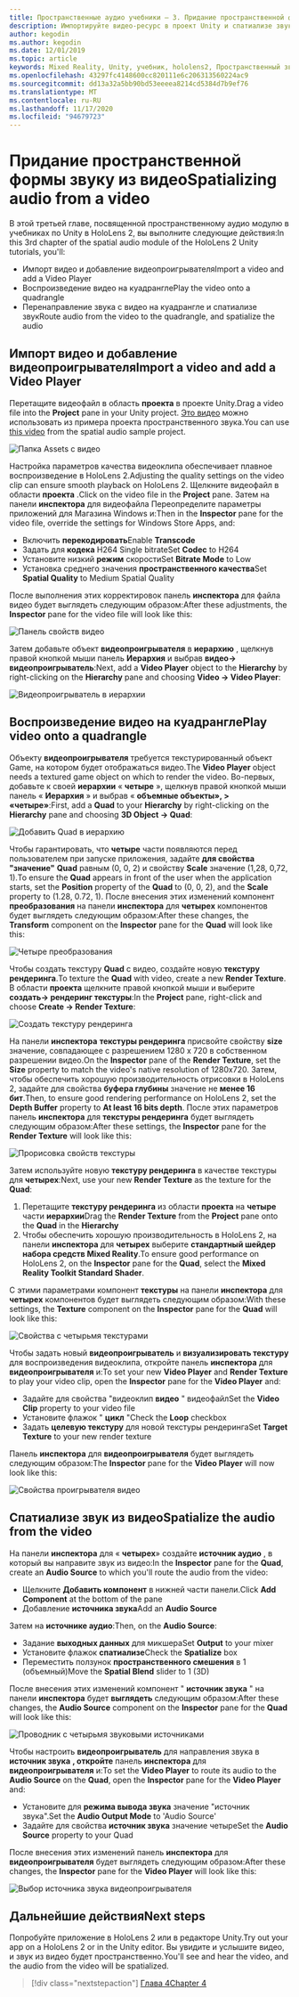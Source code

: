 ```yaml
---
title: Пространственные аудио учебники — 3. Придание пространственной формы звуку из видео
description: Импортируйте видео-ресурс в проект Unity и спатиализе звук из видео.
author: kegodin
ms.author: kegodin
ms.date: 12/01/2019
ms.topic: article
keywords: Mixed Reality, Unity, учебник, hololens2, Пространственный звук, МРТК, набор средств для смешанной реальности, UWP, Windows 10, ХРТФ, функция передачи, связанная с HEAD, переглагол, Microsoft Спатиализер, импорт видео, проигрыватель видео
ms.openlocfilehash: 43297fc4148600cc820111e6c206313560224ac9
ms.sourcegitcommit: dd13a32a5bb90bd53eeeea8214cd5384d7b9ef76
ms.translationtype: MT
ms.contentlocale: ru-RU
ms.lasthandoff: 11/17/2020
ms.locfileid: "94679723"
---
```

# <a name="spatializing-audio-from-a-video"></a><span data-ttu-id="d1dd4-105">Придание пространственной формы звуку из видео</span><span class="sxs-lookup"><span data-stu-id="d1dd4-105">Spatializing audio from a video</span></span>
<span data-ttu-id="d1dd4-106">В этой третьей главе, посвященной пространственному аудио модулю в учебниках по Unity в HoloLens 2, вы выполните следующие действия:</span><span class="sxs-lookup"><span data-stu-id="d1dd4-106">In this 3rd chapter of the spatial audio module of the HoloLens 2 Unity tutorials, you'll:</span></span>
* <span data-ttu-id="d1dd4-107">Импорт видео и добавление видеопроигрывателя</span><span class="sxs-lookup"><span data-stu-id="d1dd4-107">Import a video and add a Video Player</span></span>
* <span data-ttu-id="d1dd4-108">Воспроизведение видео на куадрангле</span><span class="sxs-lookup"><span data-stu-id="d1dd4-108">Play the video onto a quadrangle</span></span>
* <span data-ttu-id="d1dd4-109">Перенаправление звука с видео на куадрангле и спатиализе звук</span><span class="sxs-lookup"><span data-stu-id="d1dd4-109">Route audio from the video to the quadrangle, and spatialize the audio</span></span>

## <a name="import-a-video-and-add-a-video-player"></a><span data-ttu-id="d1dd4-110">Импорт видео и добавление видеопроигрывателя</span><span class="sxs-lookup"><span data-stu-id="d1dd4-110">Import a video and add a Video Player</span></span>

<span data-ttu-id="d1dd4-111">Перетащите видеофайл в область **проекта** в проекте Unity.</span><span class="sxs-lookup"><span data-stu-id="d1dd4-111">Drag a video file into the **Project** pane in your Unity project.</span></span> <span data-ttu-id="d1dd4-112">[Это видео](https://github.com/microsoft/spatialaudio-unity/blob/develop/Samples/MicrosoftSpatializerSample/Assets/Microsoft%20HoloLens%20-%20Spatial%20Sound-PTPvx7mDon4.mp4?raw=true) можно использовать из примера проекта пространственного звука.</span><span class="sxs-lookup"><span data-stu-id="d1dd4-112">You can use [this video](https://github.com/microsoft/spatialaudio-unity/blob/develop/Samples/MicrosoftSpatializerSample/Assets/Microsoft%20HoloLens%20-%20Spatial%20Sound-PTPvx7mDon4.mp4?raw=true) from the spatial audio sample project.</span></span>

![Папка Assets с видео](images/spatial-audio/assets-folder-with-video.png)

<span data-ttu-id="d1dd4-114">Настройка параметров качества видеоклипа обеспечивает плавное воспроизведение в HoloLens 2.</span><span class="sxs-lookup"><span data-stu-id="d1dd4-114">Adjusting the quality settings on the video clip can ensure smooth playback on HoloLens 2.</span></span> <span data-ttu-id="d1dd4-115">Щелкните видеофайл в области **проекта** .</span><span class="sxs-lookup"><span data-stu-id="d1dd4-115">Click on the video file in the **Project** pane.</span></span> <span data-ttu-id="d1dd4-116">Затем на панели **инспектора** для видеофайла Переопределите параметры приложений для Магазина Windows и:</span><span class="sxs-lookup"><span data-stu-id="d1dd4-116">Then in the **Inspector** pane for the video file, override the settings for Windows Store Apps, and:</span></span>
* <span data-ttu-id="d1dd4-117">Включить **перекодировать**</span><span class="sxs-lookup"><span data-stu-id="d1dd4-117">Enable **Transcode**</span></span>
* <span data-ttu-id="d1dd4-118">Задать для **кодека** H264 Single bitrate</span><span class="sxs-lookup"><span data-stu-id="d1dd4-118">Set **Codec** to H264</span></span>
* <span data-ttu-id="d1dd4-119">Установите низкий **режим** скорости</span><span class="sxs-lookup"><span data-stu-id="d1dd4-119">Set **Bitrate Mode** to Low</span></span>
* <span data-ttu-id="d1dd4-120">Установка среднего значения **пространственного качества**</span><span class="sxs-lookup"><span data-stu-id="d1dd4-120">Set **Spatial Quality** to Medium Spatial Quality</span></span>

<span data-ttu-id="d1dd4-121">После выполнения этих корректировок панель **инспектора** для файла видео будет выглядеть следующим образом:</span><span class="sxs-lookup"><span data-stu-id="d1dd4-121">After these adjustments, the **Inspector** pane for the video file will look like this:</span></span>

![Панель свойств видео](images/spatial-audio/video-property-pane.png)

<span data-ttu-id="d1dd4-123">Затем добавьте объект **видеопроигрывателя** в **иерархию** , щелкнув правой кнопкой мыши панель **Иерархия** и выбрав **видео-> видеопроигрыватель**:</span><span class="sxs-lookup"><span data-stu-id="d1dd4-123">Next, add a **Video Player** object to the **Hierarchy** by right-clicking on the **Hierarchy** pane and choosing **Video -> Video Player**:</span></span>

![Видеопроигрыватель в иерархии](images/spatial-audio/video-player-in-hierarchy.png)

## <a name="play-video-onto-a-quadrangle"></a><span data-ttu-id="d1dd4-125">Воспроизведение видео на куадрангле</span><span class="sxs-lookup"><span data-stu-id="d1dd4-125">Play video onto a quadrangle</span></span>
<span data-ttu-id="d1dd4-126">Объекту **видеопроигрывателя** требуется текстурированный объект Game, на котором будет отображаться видео.</span><span class="sxs-lookup"><span data-stu-id="d1dd4-126">The **Video Player** object needs a textured game object on which to render the video.</span></span> <span data-ttu-id="d1dd4-127">Во-первых, добавьте к своей **иерархии** « **четыре** », щелкнув правой кнопкой мыши панель « **Иерархия** » и выбрав « **объемные объекты», > «четыре»**:</span><span class="sxs-lookup"><span data-stu-id="d1dd4-127">First, add a **Quad** to your **Hierarchy** by right-clicking on the **Hierarchy** pane and choosing **3D Object -> Quad**:</span></span>

![Добавить Quad в иерархию](images/spatial-audio/add-quad-to-hierarchy.png)

<span data-ttu-id="d1dd4-129">Чтобы гарантировать, что **четыре** части появляются перед пользователем при запуске приложения, задайте **для свойства "значение"** **Quad** равным (0, 0, 2) и свойству **Scale** значение (1,28, 0,72, 1).</span><span class="sxs-lookup"><span data-stu-id="d1dd4-129">To ensure the **Quad** appears in front of the user when the application starts, set the **Position** property of the **Quad** to (0, 0, 2), and the **Scale** property to (1.28, 0.72, 1).</span></span> <span data-ttu-id="d1dd4-130">После внесения этих изменений компонент **преобразования** на панели **инспектора** для **четырех** компонентов будет выглядеть следующим образом:</span><span class="sxs-lookup"><span data-stu-id="d1dd4-130">After these changes, the **Transform** component on the **Inspector** pane for the **Quad** will look like this:</span></span>

![Четыре преобразования](images/spatial-audio/quad-transform.png)

<span data-ttu-id="d1dd4-132">Чтобы создать текстуру **Quad** с видео, создайте новую **текстуру рендеринга**.</span><span class="sxs-lookup"><span data-stu-id="d1dd4-132">To texture the **Quad** with video, create a new **Render Texture**.</span></span> <span data-ttu-id="d1dd4-133">В области **проекта** щелкните правой кнопкой мыши и выберите **создать-> рендеринг текстуры**:</span><span class="sxs-lookup"><span data-stu-id="d1dd4-133">In the **Project** pane, right-click and choose **Create -> Render Texture**:</span></span>

![Создать текстуру рендеринга](images/spatial-audio/create-render-texture.png)

<span data-ttu-id="d1dd4-135">На панели **инспектора** **текстуры рендеринга** присвойте свойству **size** значение, совпадающее с разрешением 1280 x 720 в собственном разрешении видео.</span><span class="sxs-lookup"><span data-stu-id="d1dd4-135">On the **Inspector** pane of the **Render Texture**, set the **Size** property to match the video's native resolution of 1280x720.</span></span> <span data-ttu-id="d1dd4-136">Затем, чтобы обеспечить хорошую производительность отрисовки в HoloLens 2, задайте для свойства **буфера глубины** значение не **менее 16 бит**.</span><span class="sxs-lookup"><span data-stu-id="d1dd4-136">Then, to ensure good rendering performance on HoloLens 2, set the **Depth Buffer** property to **At least 16 bits depth**.</span></span> <span data-ttu-id="d1dd4-137">После этих параметров панель **инспектора** для **текстуры рендеринга** будет выглядеть следующим образом:</span><span class="sxs-lookup"><span data-stu-id="d1dd4-137">After these settings, the **Inspector** pane for the **Render Texture** will look like this:</span></span>

![Прорисовка свойств текстуры](images/spatial-audio/render-texture-properties.png)

<span data-ttu-id="d1dd4-139">Затем используйте новую **текстуру рендеринга** в качестве текстуры для **четырех**:</span><span class="sxs-lookup"><span data-stu-id="d1dd4-139">Next, use your new **Render Texture** as the texture for the **Quad**:</span></span>
1. <span data-ttu-id="d1dd4-140">Перетащите **текстуру рендеринга** из области **проекта** на **четыре** части **иерархии**</span><span class="sxs-lookup"><span data-stu-id="d1dd4-140">Drag the **Render Texture** from the **Project** pane onto the **Quad** in the **Hierarchy**</span></span>
2. <span data-ttu-id="d1dd4-141">Чтобы обеспечить хорошую производительность в HoloLens 2, на панели **инспектора** для **четырех** выберите **стандартный шейдер набора средств Mixed Reality**.</span><span class="sxs-lookup"><span data-stu-id="d1dd4-141">To ensure good performance on HoloLens 2, on the **Inspector** pane for the **Quad**, select the **Mixed Reality Toolkit Standard Shader**.</span></span>

<span data-ttu-id="d1dd4-142">С этими параметрами компонент **текстуры** на панели **инспектора** для **четырех** компонентов будет выглядеть следующим образом:</span><span class="sxs-lookup"><span data-stu-id="d1dd4-142">With these settings, the **Texture** component on the **Inspector** pane for the **Quad** will look like this:</span></span>

![Свойства с четырьмя текстурами](images/spatial-audio/quad-texture-properties.png)

<span data-ttu-id="d1dd4-144">Чтобы задать новый **видеопроигрыватель** и **визуализировать текстуру** для воспроизведения видеоклипа, откройте панель **инспектора** для **видеопроигрывателя** и:</span><span class="sxs-lookup"><span data-stu-id="d1dd4-144">To set your new **Video Player** and **Render Texture** to play your video clip, open the **Inspector** pane for the **Video Player** and:</span></span>
* <span data-ttu-id="d1dd4-145">Задайте для свойства "видеоклип **видео** " видеофайл</span><span class="sxs-lookup"><span data-stu-id="d1dd4-145">Set the **Video Clip** property to your video file</span></span>
* <span data-ttu-id="d1dd4-146">Установите флажок " **цикл** "</span><span class="sxs-lookup"><span data-stu-id="d1dd4-146">Check the **Loop** checkbox</span></span>
* <span data-ttu-id="d1dd4-147">Задать **целевую текстуру** для новой текстуры рендеринга</span><span class="sxs-lookup"><span data-stu-id="d1dd4-147">Set **Target Texture** to your new render texture</span></span>

<span data-ttu-id="d1dd4-148">Панель **инспектора** для **видеопроигрывателя** будет выглядеть следующим образом:</span><span class="sxs-lookup"><span data-stu-id="d1dd4-148">The **Inspector** pane for the **Video Player** will now look like this:</span></span>

![Свойства проигрывателя видео](images/spatial-audio/video-player-properties.png)

## <a name="spatialize-the-audio-from-the-video"></a><span data-ttu-id="d1dd4-150">Спатиализе звук из видео</span><span class="sxs-lookup"><span data-stu-id="d1dd4-150">Spatialize the audio from the video</span></span>
<span data-ttu-id="d1dd4-151">На панели **инспектора** для « **четырех**» создайте **источник аудио** , в который вы направите звук из видео:</span><span class="sxs-lookup"><span data-stu-id="d1dd4-151">In the **Inspector** pane for the **Quad**, create an **Audio Source** to which you'll route the audio from the video:</span></span>
* <span data-ttu-id="d1dd4-152">Щелкните **Добавить компонент** в нижней части панели.</span><span class="sxs-lookup"><span data-stu-id="d1dd4-152">Click **Add Component** at the bottom of the pane</span></span>
* <span data-ttu-id="d1dd4-153">Добавление **источника звука**</span><span class="sxs-lookup"><span data-stu-id="d1dd4-153">Add an **Audio Source**</span></span>

<span data-ttu-id="d1dd4-154">Затем на **источнике аудио**:</span><span class="sxs-lookup"><span data-stu-id="d1dd4-154">Then, on the **Audio Source**:</span></span>
* <span data-ttu-id="d1dd4-155">Задание **выходных данных** для микшера</span><span class="sxs-lookup"><span data-stu-id="d1dd4-155">Set **Output** to your mixer</span></span>
* <span data-ttu-id="d1dd4-156">Установите флажок **спатиализе**</span><span class="sxs-lookup"><span data-stu-id="d1dd4-156">Check the **Spatialize** box</span></span>
* <span data-ttu-id="d1dd4-157">Переместить ползунок **пространственного смешения** в 1 (объемный)</span><span class="sxs-lookup"><span data-stu-id="d1dd4-157">Move the **Spatial Blend** slider to 1 (3D)</span></span>

<span data-ttu-id="d1dd4-158">После внесения этих изменений компонент " **источник звука** " на панели **инспектора** будет **выглядеть** следующим образом:</span><span class="sxs-lookup"><span data-stu-id="d1dd4-158">After these changes, the **Audio Source** component on the **Inspector** pane for the **Quad** will look like this:</span></span>

![Проводник с четырьмя звуковыми источниками](images/spatial-audio/quad-audio-source-inspector.png)

<span data-ttu-id="d1dd4-160">Чтобы настроить **видеопроигрыватель** для направления звука в **источник звука** **, откройте** панель **инспектора** для **видеопроигрывателя** и:</span><span class="sxs-lookup"><span data-stu-id="d1dd4-160">To set the **Video Player** to route its audio to the **Audio Source** on the **Quad**, open the **Inspector** pane for the **Video Player** and:</span></span>
* <span data-ttu-id="d1dd4-161">Установите для **режима вывода звука** значение "источник звука".</span><span class="sxs-lookup"><span data-stu-id="d1dd4-161">Set the **Audio Output Mode** to 'Audio Source'</span></span>
* <span data-ttu-id="d1dd4-162">Задайте для свойства **источник звука** значение четыре</span><span class="sxs-lookup"><span data-stu-id="d1dd4-162">Set the **Audio Source** property to your Quad</span></span>

<span data-ttu-id="d1dd4-163">После внесения этих изменений панель **инспектора** для **видеопроигрывателя** будет выглядеть следующим образом:</span><span class="sxs-lookup"><span data-stu-id="d1dd4-163">After these changes, the **Inspector** pane for the **Video Player** will look like this:</span></span>

![Выбор источника звука видеопроигрывателя](images/spatial-audio/video-player-set-audio-source.png)

## <a name="next-steps"></a><span data-ttu-id="d1dd4-165">Дальнейшие действия</span><span class="sxs-lookup"><span data-stu-id="d1dd4-165">Next steps</span></span>
<span data-ttu-id="d1dd4-166">Попробуйте приложение в HoloLens 2 или в редакторе Unity.</span><span class="sxs-lookup"><span data-stu-id="d1dd4-166">Try out your app on a HoloLens 2 or in the Unity editor.</span></span> <span data-ttu-id="d1dd4-167">Вы увидите и услышите видео, и звук из видео будет пространственно.</span><span class="sxs-lookup"><span data-stu-id="d1dd4-167">You'll see and hear the video, and the audio from the video will be spatialized.</span></span>

> [!div class="nextstepaction"]
> [<span data-ttu-id="d1dd4-168">Глава 4</span><span class="sxs-lookup"><span data-stu-id="d1dd4-168">Chapter 4</span></span>](unity-spatial-audio-ch4.md) 

